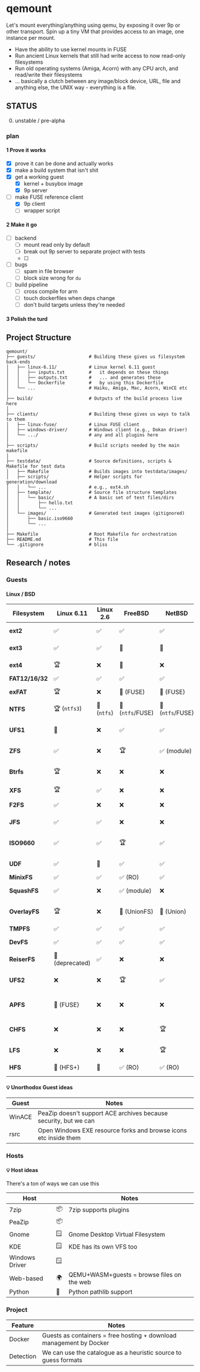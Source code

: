 # qemount

Let's mount everything/anything using qemu, by exposing it over 9p or other
transport. Spin up a tiny VM that provides access to an image, one instance per mount.

* Have the ability to use kernel mounts in FUSE
* Run ancient Linux kernels that still had write access to now read-only filesystems
* Run old operating systems (Amiga, Acorn) with any CPU arch, and read/write their
  filesystems
* ... basically a clutch between any image/block device, URL, file and anything else,
  the UNIX way - everything is a file.

## STATUS

0. unstable / pre-alpha

### plan

#### 1 Prove it works

- [x] prove it can be done and actually works
- [x] make a build system that isn't shit
- [x] get a working guest
  - [x] kernel + busybox image
  - [x] 9p server
- [ ] make FUSE reference client
  - [x] 9p client
  - [ ] wrapper script

#### 2 Make it go

- [ ] backend
  - [ ] mount read only by default
  - [ ] break out 9p server to separate project with tests
  - [ ]
- [ ] bugs
  - [ ] spam in file browser
  - [ ] block size wrong for `du`
- [ ] build pipeline
  - [ ] cross compile for arm
  - [ ] touch dockerfiles when deps change
  - [ ] don't build targets unless they're needed

#### 3 Polish the turd


## Project Structure
```
qemount/
├── guests/                    # Building these gives us filesystem back-ends
│   ├── linux-6.11/            # Linux kernel 6.11 guest
│   │   ├── inputs.txt         #   it depends on these things
│   │   ├── outputs.txt        #   ... and generates these
│   │   └── Dockerfile         #   by using this Dockerfile
│   └── ...                    # Haiku, Amiga, Mac, Acorn, WinCE etc
│
├── build/                     # Outputs of the build process live here
│
├── clients/                   # Building these gives us ways to talk to them
│   ├── linux-fuse/            # Linux FUSE client
│   ├── windows-driver/        # Windows client (e.g., Dokan driver)
│   └── .../                   # any and all plugins here
│
├── scripts/                   # Build scripts needed by the main makefile
│
├── testdata/                  # Source definitions, scripts & Makefile for test data
│   ├── Makefile               # Builds images into testdata/images/
│   ├── scripts/               # Helper scripts for generation/download
│   │   └── ...                # e.g., ext4.sh
│   ├── template/              # Source file structure templates
│   │   └── basic/             # A basic set of test files/dirs
│   │       ├── hello.txt
│   │       └── ...
│   └── images/                # Generated test images (gitignored)
│       ├── basic.iso9660
│       └── ...
│
├── Makefile                   # Root Makefile for orchestration
├── README.md                  # This file
└── .gitignore                 # bliss
```

## Research / notes

### Guests

#### Linux / BSD

| Filesystem      | Linux 6.11       | Linux 2.6   | FreeBSD          | NetBSD           |  Comments                       |
| --------------- | ---------------- | ----------- | ---------------- | ---------------- | ------------------------------- |
| **ext2**        | ✅               | ✅          | ✅               | ✅               | Solid everywhere                |
| **ext3**        | ✅               | ✅          | 💩               | 💩               | BSDs ignore journal             |
| **ext4**        | 🏆               | ❌          | 💩               | ❌               | Linux-only journaling           |
| **FAT12/16/32** | ✅               | ✅          | ✅               | ✅               | Universal                       |
| **exFAT**       | 🏆               | ❌          | 💩 (FUSE)        | 💩 (FUSE)        | Linux has native driver         |
| **NTFS**        | 🏆 (`ntfs3`)     | 💩 (`ntfs`) | 💩 (`ntfs`/FUSE) | 💩 (`ntfs`/FUSE) | Write support best in Linux     |
| **UFS1**        | 💩               | ❌          | ✅               | ✅               | FreeBSD best, Linux very broken |
| **ZFS**         | ✅               | ❌          | 🏆               | ✅ (module)      | All can do it, FreeBSD wins     |
| **Btrfs**       | 🏆               | ❌          | ❌               | ❌               | Linux-only, good for COW        |
| **XFS**         | 🏆               | ✅          | ❌               | ❌               | Linux-only                      |
| **F2FS**        | ✅               | ❌          | ❌               | ❌               | Android/Linux FS                |
| **JFS**         | ✅               | ✅          | ❌               | ❌               | IBM FS, Linux-only              |
| **ISO9660**     | ✅               | ✅          | 🏆               | ✅               | FreeBSD supports weird hybrids  |
| **UDF**         | ✅               | 💩          | ✅               | ✅               | CD/DVD/BR support               |
| **MinixFS**     | ✅               | ✅          | ✅ (RO)          | ✅               | Niche use                       |
| **SquashFS**    | ✅               | ❌          | ✅ (module)      | ❌               | Read-only compressed            |
| **OverlayFS**   | 🏆               | ❌          | 💩 (UnionFS)     | 💩 (Union)       | Linux OverlayFS > BSD Union     |
| **TMPFS**       | ✅               | ✅          | ✅               | ✅               | All good                        |
| **DevFS**       | ✅               | ✅          | ✅               | ✅               | Basic virtual FS                |
| **ReiserFS**    | 💩 (deprecated)  | ✅          | ❌               | ❌               | Historical only                 |
| **UFS2**        | ❌               | ❌          | 🏆               | ✅               | Only FreeBSD has full support   |
| **APFS**        | 💩 (FUSE)        | ❌          | ❌               | ❌               | Reverse engineered FUSE only    |
| **CHFS**        | ❌               | ❌          | ❌               | 🏆               | NetBSD-only, for NAND flash     |
| **LFS**         | ❌               | ❌          | ❌               | 🏆               | NetBSD log-structured           |
| **HFS**         | 💩 (HFS+)        | 💩          | ✅ (RO)          | ✅ (RO)          | Apple FS, write is weak         |


#### 💡 Unorthodox Guest ideas

| Guest    | Notes                                                             |
| -------- | ----------------------------------------------------------------- |
| WinACE   | PeaZip doesn't support ACE archives because security, but we can  |
| rsrc     | Open Windows EXE resource forks and browse icons etc inside them  |


### Hosts

#### 💡 Host ideas

There's a ton of ways we can use this

| Host           |  | Notes                                               |
| -------------- |--| --------------------------------------------------- |
| 7zip           |📦| 7zip supports plugins                               |
| PeaZip         |📦| |
| Gnome          |🪟| Gnome Desktop Virtual Filesystem                    |
| KDE            |🪟| KDE has its own VFS too                             |
| Windows Driver |🪟| |
| Web-based      |🌍| QEMU+WASM+guests = browse files on the web          |
| Python         |🤖| Python pathlib support                              |


### Project

| Feature        | Notes                                                               |
| -------------- | ------------------------------------------------------------------- | 
| Docker         | Guests as containers = free hosting + download management by Docker |
| Detection      | We can use the catalogue as a heuristic source to guess formats     |




